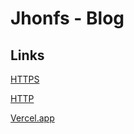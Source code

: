 # Jhonfs - Blog

## Links

[HTTPS](https://www.jhonfs.com)

[HTTP](http://www.jhonfs.com)

[Vercel.app](https://jhonfs.vercel.app/)
      
      

